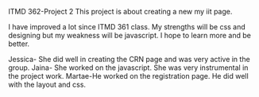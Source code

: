 ITMD 362-Project 2
This project is about creating a new my iit page. 

I have improved a lot since ITMD 361 class. My strengths will be css and designing but my weakness will be javascript. I hope to learn more and be better. 

Jessica- She did well in creating  the CRN page and was very active in the group.
Jaina- She worked on the javascript. She was very  instrumental in the project work.
Martae-He worked on the registration page. He did well with the layout and css.
